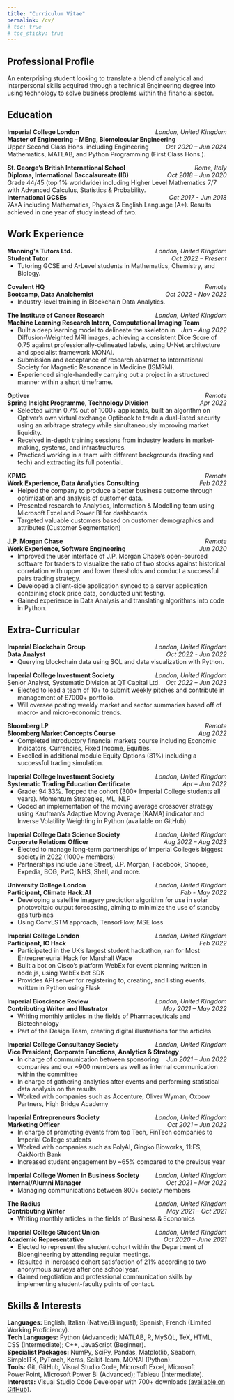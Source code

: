 ```yaml
---
title: "Curriculum Vitae"
permalink: /cv/
# toc: true
# toc_sticky: true
---
```


## Professional Profile

An enterprising student looking to translate a blend of analytical and interpersonal skills acquired through a technical Engineering degree into using technology to solve business problems within the financial sector.

## Education

<p style="margin-bottom: 0;">
  <span style="float:left;font-weight:bold;"> Imperial College London </span> <span style="float:right;font-style:italic;"> London, United Kingdom </span> <br>
  <span style="float:left;font-weight:bold;"> Master of Engineering – MEng, Biomolecular Engineering </span> <span style="float:right;font-style:italic;"> Oct 2020 – Jun 2024 </span> <br>
  Upper Second Class Hons. including Engineering Mathematics, MATLAB, and Python Programming (First Class Hons.).
</p>

<p style="margin-bottom: 0;">
  <span style="float:left;font-weight:bold;"> St. George’s British International School </span> <span style="float:right;font-style:italic;"> Rome, Italy </span> <br>
  <span style="float:left;font-weight:bold;"> Diploma, International Baccalaureate (IB) </span> <span style="float:right;font-style:italic;"> Oct 2018 – Jun 2020 </span> <br>
  Grade 44/45 (top 1% worldwide) including Higher Level Mathematics 7/7 with Advanced Calculus, Statistics & Probability. <br>
  <span style="float:left;font-weight:bold;"> International GCSEs </span> <span style="float:right;font-style:italic;"> Oct 2017 - Jun 2018 </span> <br>
  7A*A including Mathematics, Physics & English Language (A*). Results achieved in one year of study instead of two.
</p>

## Work Experience

<p style="margin-bottom: 0;">
  <span style="float:left;font-weight:bold;"> Manning's Tutors Ltd. </span> <span style="float:right;font-style:italic;"> London, United Kingdom </span> <br>
  <span style="float:left;font-weight:bold;"> Student Tutor </span> <span style="float:right;font-style:italic;"> Oct 2022 – Present </span> <br>
</p>
<ul style="margin-top: 0;">
  <li>Tutoring GCSE and A-Level students in Mathematics, Chemistry, and Biology.</li>
</ul>

<p style="margin-bottom: 0;">
  <span style="float:left;font-weight:bold;"> Covalent HQ </span> <span style="float:right;font-style:italic;"> Remote </span> <br>
  <span style="float:left;font-weight:bold;"> Bootcamp, Data Analchemist </span> <span style="float:right;font-style:italic;"> Oct 2022 - Nov 2022 </span> <br>
</p>
<ul style="margin-top: 0;">
  <li>Industry-level training in Blockchain Data Analytics.</li>
</ul>

<p style="margin-bottom: 0;">
  <span style="float:left;font-weight:bold;"> The Institute of Cancer Research </span> <span style="float:right;font-style:italic;"> London, United Kingdom </span> <br>
  <span style="float:left;font-weight:bold;"> Machine Learning Research Intern, Computational Imaging Team </span> <span style="float:right;font-style:italic;"> Jun – Aug 2022 </span> <br>
</p>
<ul style="margin-top: 0;">
  <li>Built a deep learning model to delineate the skeleton in Diffusion-Weighted MRI images, achieving a consistent Dice Score of 0.75 against professionally-delineated labels, using U-Net architecture and specialist framework MONAI.</li>
  <li>Submission and acceptance of research abstract to International Society for Magnetic Resonance in Medicine (ISMRM).</li>
  <li>Experienced single-handedly carrying out a project in a structured manner within a short timeframe.</li>
</ul>

<p style="margin-bottom: 0;">
  <span style="float:left;font-weight:bold;"> Optiver </span> <span style="float:right;font-style:italic;"> Remote </span> <br>
  <span style="float:left;font-weight:bold;"> Spring Insight Programme, Technology Division </span> <span style="float:right;font-style:italic;"> Apr 2022 </span> <br>
</p>
<ul style="margin-top: 0;">
  <li>Selected within 0.7% out of 1000+ applicants, built an algorithm on Optiver’s own virtual exchange Optibook to trade a dual-listed security using an arbitrage strategy while simultaneously improving market liquidity.</li>
  <li>Received in-depth training sessions from industry leaders in market-making, systems, and infrastructures.</li>
  <li>Practiced working in a team with different backgrounds (trading and tech) and extracting its full potential.</li>
</ul>

<p style="margin-bottom: 0;">
  <span style="float:left;font-weight:bold;"> KPMG </span> <span style="float:right;font-style:italic;"> Remote </span> <br>
  <span style="float:left;font-weight:bold;"> Work Experience, Data Analytics Consulting </span> <span style="float:right;font-style:italic;"> Feb 2022 </span> <br>
</p>
<ul style="margin-top: 0;">
  <li>Helped the company to produce a better business outcome through optimization and analysis of customer data.</li>
  <li>Presented research to Analytics, Information & Modelling team using Microsoft Excel and Power BI for dashboards.</li>
  <li>Targeted valuable customers based on customer demographics and attributes (Customer Segmentation)</li>
</ul>

<p style="margin-bottom: 0;">
  <span style="float:left;font-weight:bold;"> J.P. Morgan Chase </span> <span style="float:right;font-style:italic;"> Remote </span> <br>
  <span style="float:left;font-weight:bold;"> Work Experience, Software Engineering </span> <span style="float:right;font-style:italic;"> Jun 2020 </span> <br>
</p>
<ul style="margin-top: 0;">
  <li>Improved the user interface of J.P. Morgan Chase’s open-sourced software for traders to visualize the ratio of two stocks against historical correlation with upper and lower thresholds and conduct a successful pairs trading strategy.</li>
  <li>Developed a client-side application synced to a server application containing stock price data, conducted unit testing.</li>
  <li>Gained experience in Data Analysis and translating algorithms into code in Python.</li>
</ul>

## Extra-Curricular

<p style="margin-bottom: 0;">
  <span style="float:left;font-weight:bold;"> Imperial Blockchain Group </span> <span style="float:right;font-style:italic;"> London, United Kingdom </span> <br>
  <span style="float:left;font-weight:bold;"> Data Analyst </span> <span style="float:right;font-style:italic;"> Oct 2022 - Jun 2022 </span> <br>
</p>
<ul style="margin-top: 0;">
  <li>Querying blockchain data using SQL and data visualization with Python.</li>
</ul>

<p style="margin-bottom: 0;">
  <span style="float:left;font-weight:bold;"> Imperial College Investment Society </span> <span style="float:right;font-style:italic;"> London, United Kingdom </span> <br>
  <span style="float:left;font-weight-bold;"> Senior Analyst, Systematic Division at QT Capital Ltd. </span> <span style="float:right;font-style:italic;"> Oct 2022 – Jun 2023 </span> <br>
</p>
<ul style="margin-top: 0;">
  <li>Elected to lead a team of 10+ to submit weekly pitches and contribute in management of £7000+ portfolio.</li>
  <li>Will oversee posting weekly market and sector summaries based off of macro- and micro-economic trends.</li>
</ul>

<p style="margin-bottom: 0;">
  <span style="float:left;font-weight:bold;"> Bloomberg LP </span> <span style="float:right;font-style:italic;"> Remote </span> <br>
  <span style="float:left;font-weight:bold;"> Bloomberg Market Concepts Course </span> <span style="float:right;font-style:italic;"> Aug 2022 </span> <br>
</p>
<ul style="margin-top: 0;">
  <li>Completed introductory financial markets course including Economic Indicators, Currencies, Fixed Income, Equities.</li>
  <li>Excelled in additional module Equity Options (81%) including a successful trading simulation.</li>
</ul>

<p style="margin-bottom: 0;">
  <span style="float:left;font-weight:bold;"> Imperial College Investment Society </span> <span style="float:right;font-style:italic;"> London, United Kingdom </span> <br>
  <span style="float:left;font-weight:bold;"> Systematic Trading Education Certificate </span> <span style="float:right;font-style:italic;"> Apr – Jun 2022 </span> <br>
</p>
<ul style="margin-top: 0;">
  <li>Grade: 94.33%. Topped the cohort (300+ Imperial College students all years). Momentum Strategies, ML, NLP</li>
  <li>Coded an implementation of the moving average crossover strategy using Kaufman’s Adaptive Moving Average (KAMA) indicator and Inverse Volatility Weighting in Python (available on GitHub)</li>
</ul>

<p style="margin-bottom: 0;">
  <span style="float:left;font-weight:bold;"> Imperial College Data Science Society </span> <span style="float:right;font-style:italic;"> London, United Kingdom </span> <br>
  <span style="float:left;font-weight:bold;"> Corporate Relations Officer </span> <span style="float:right;font-style:italic;"> Aug 2022 – Aug 2023 </span> <br>
</p>
<ul style="margin-top: 0;">
  <li>Elected to manage long-term partnerships of Imperial College’s biggest society in 2022 (1000+ members)</li>
  <li>Partnerships include Jane Street, J.P. Morgan, Facebook, Shopee, Expedia, BCG, PwC, NHS, Shell, and more.</li>
</ul>

<p style="margin-bottom: 0;">
  <span style="float:left;font-weight:bold;"> University College London </span> <span style="float:right;font-style:italic;"> London, United Kingdom </span> <br>
  <span style="float:left;font-weight:bold;"> Participant, Climate Hack.AI </span> <span style="float:right;font-style:italic;"> Feb - May 2022 </span> <br>
</p>
<ul style="margin-top: 0;">
  <li>Developing a satellite imagery prediction algorithm for use in solar photovoltaic output forecasting, aiming to minimize the use of standby gas turbines</li>
  <li>Using ConvLSTM approach, TensorFlow, MSE loss</li>
</ul>

<p style="margin-bottom: 0;">
  <span style="float:left;font-weight:bold;"> Imperial College London </span> <span style="float:right;font-style:italic;"> London, United Kingdom </span> <br>
  <span style="float:left;font-weight:bold;"> Participant, IC Hack </span> <span style="float:right;font-style:italic;"> Feb 2022 </span> <br>
</p>
<ul style="margin-top: 0;">
  <li>Participated in the UK’s largest student hackathon, ran for Most Entrepreneurial Hack for Marshall Wace</li>
  <li>Built a bot on Cisco’s platform WebEx for event planning written in node.js, using WebEx bot SDK</li>
  <li>Provides API server for registering to, creating, and listing events, written in Python using Flask</li>
</ul>

<p style="margin-bottom: 0;">
  <span style="float:left;font-weight:bold;"> Imperial Bioscience Review </span> <span style="float:right;font-style:italic;"> London, United Kingdom </span> <br>
  <span style="float:left;font-weight:bold;"> Contributing Writer and Illustrator </span> <span style="float:right;font-style:italic;"> May 2021 – May 2022 </span> <br>
</p>
<ul style="margin-top: 0;">
  <li>Writing monthly articles in the fields of Pharmaceuticals and Biotechnology</li>
  <li>Part of the Design Team, creating digital illustrations for the articles</li>
</ul>

<p style="margin-bottom: 0;">
  <span style="float:left;font-weight:bold;"> Imperial College Consultancy Society </span> <span style="float:right;font-style:italic;"> London, United Kingdom </span> <br>
  <span style="float:left;font-weight:bold;"> Vice President, Corporate Functions, Analytics & Strategy </span> <span style="float:right;font-style:italic;"> Jun 2021 – Jun 2022 </span> <br>
</p>
<ul style="margin-top: 0;">
  <li>In charge of communication between sponsoring companies and our ~900 members as well as internal communication within the committee</li>
  <li>In charge of gathering analytics after events and performing statistical data analysis on the results</li>
  <li>Worked with companies such as Accenture, Oliver Wyman, Oxbow Partners, High Bridge Academy</li>
</ul>

<p style="margin-bottom: 0;">
  <span style="float:left;font-weight:bold;"> Imperial Entrepreneurs Society </span> <span style="float:right;font-style:italic;"> London, United Kingdom </span> <br>
  <span style="float:left;font-weight:bold;"> Marketing Officer </span> <span style="float:right;font-style:italic;"> Oct 2021 – Jun 2022 </span> <br>
</p>
<ul style="margin-top: 0;">
  <li>In charge of promoting events from top Tech, FinTech companies to Imperial College students</li>
  <li>Worked with companies such as PolyAI, Gingko Bioworks, 11:FS, OakNorth Bank</li>
  <li>Increased student engagement by ~65% compared to the previous year</li>
</ul>

<p style="margin-bottom: 0;">
  <span style="float:left;font-weight:bold;"> Imperial College Women in Business Society </span> <span style="float:right;font-style:italic;"> London, United Kingdom </span> <br>
  <span style="float:left;font-weight:bold;"> Internal/Alumni Manager </span> <span style="float:right;font-style:italic;"> Oct 2021 – Mar 2022 </span> <br>
</p>
<ul style="margin-top: 0;">
  <li>Managing communications between 800+ society members</li>
</ul>

<p style="margin-bottom: 0;">
  <span style="float:left;font-weight:bold;"> The Radius </span> <span style="float:right;font-style:italic;"> London, United Kingdom </span> <br>
  <span style="float:left;font-weight:bold;"> Contributing Writer </span> <span style="float:right;font-style:italic;"> May 2021 – Oct 2021 </span> <br>
</p>
<ul style="margin-top: 0;">
  <li>Writing monthly articles in the fields of Business & Economics</li>
</ul>

<p style="margin-bottom: 0;">
  <span style="float:left;font-weight:bold;"> Imperial College Student Union </span> <span style="float:right;font-style:italic;"> London, United Kingdom </span> <br>
  <span style="float:left;font-weight:bold;"> Academic Representative </span> <span style="float:right;font-style:italic;"> Oct 2020 – June 2021 </span> <br>
</p>
<ul style="margin-top: 0;">
  <li>Elected to represent the student cohort within the Department of Bioengineering by attending regular meetings.</li>
  <li>Resulted in increased cohort satisfaction of 21% according to two anonymous surveys after one school year.</li>
  <li>Gained negotiation and professional communication skills by implementing student-faculty points of contact.</li>
</ul>

## Skills & Interests

**Languages:** English, Italian (Native/Bilingual); Spanish, French (Limited Working Proficiency).  
**Tech Languages:** Python (Advanced); MATLAB, R, MySQL, TeX, HTML, CSS (Intermediate); C++, JavaScript (Beginner).  
**Specialist Packages:** NumPy, SciPy, Pandas, Matplotlib, Seaborn, SimpleITK, PyTorch, Keras, Scikit-learn, MONAI (Python).  
**Tools:** Git, GitHub, Visual Studio Code, Microsoft Excel, Microsoft PowerPoint, Microsoft Power BI (Advanced); Tableau (Intermediate).  
**Interests:** Visual Studio Code Developer with 700+ downloads [(available on GitHub)](https://github.com/martina-torce/vscode-theme-dp).
